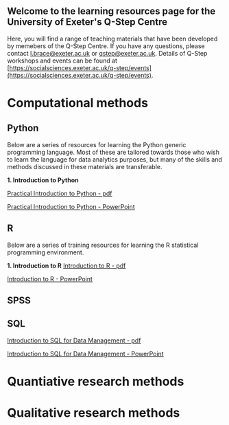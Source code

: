 ## Welcome to the learning resources page for the University of Exeter's Q-Step Centre
Here, you will find a range of teaching materials that have been developed by memebers of the Q-Step Centre. If you have any questions, please contact l.brace@exeter.ac.uk or qstep@exeter.ac.uk. Details of Q-Step workshops and events can be found at [https://socialsciences.exeter.ac.uk/q-step/events](https://socialsciences.exeter.ac.uk/q-step/events).


# Computational methods
## Python
Below are a series of resources for learning the Python generic programming language. Most of these are tailored towards those who wish to learn the language for data analytics purposes, but many of the skills and methods discussed in these materials are transferable.

**1. Introduction to Python**

[Practical Introduction to Python - pdf](Q-Step_WS_02102019_Practical_introduction_to_Python.pdf)

[Practical Introduction to Python - PowerPoint](Q-Step_WS_02102019_Practical_introduction_to_Python.pptx)

## R
Below are a series of training resources for learning the R statistical programming environment.

**1. Introduction to R**
[Introduction to R - pdf](Q-Step_WS_09012019_An_introduction_to_R.pdf)

[Introduction to R - PowerPoint](Q-Step_WS_09012019_An_introduction_to_R.pptx)

## SPSS

## SQL
[Introduction to SQL for Data Management - pdf](Q-Step_WS_20032019_Intro_to_SQL_for_Data_Science.pdf)

[Introduction to SQL for Data Management - PowerPoint](Q-Step_WS_20032019_Intro_to_SQL_for_Data_Science.pptx)

# Quantiative research methods

# Qualitative research methods


